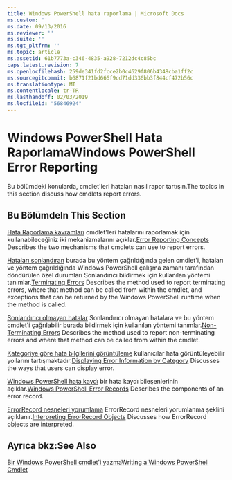 ```yaml
---
title: Windows PowerShell hata raporlama | Microsoft Docs
ms.custom: ''
ms.date: 09/13/2016
ms.reviewer: ''
ms.suite: ''
ms.tgt_pltfrm: ''
ms.topic: article
ms.assetid: 61b7773a-c346-4835-a928-7212dc4c85bc
caps.latest.revision: 7
ms.openlocfilehash: 259de341fd2fcce2b0c4629f806b4348cba1ff2c
ms.sourcegitcommit: b6871f21bd666f9cd71dd336bb3f844cf472b56c
ms.translationtype: MT
ms.contentlocale: tr-TR
ms.lasthandoff: 02/03/2019
ms.locfileid: "56846924"
---
```

# <a name="windows-powershell-error-reporting"></a><span data-ttu-id="d1559-102">Windows PowerShell Hata Raporlama</span><span class="sxs-lookup"><span data-stu-id="d1559-102">Windows PowerShell Error Reporting</span></span>

<span data-ttu-id="d1559-103">Bu bölümdeki konularda, cmdlet'leri hataları nasıl rapor tartışın.</span><span class="sxs-lookup"><span data-stu-id="d1559-103">The topics in this section discuss how cmdlets report errors.</span></span>

## <a name="in-this-section"></a><span data-ttu-id="d1559-104">Bu Bölümde</span><span class="sxs-lookup"><span data-stu-id="d1559-104">In This Section</span></span>

<span data-ttu-id="d1559-105">[Hata Raporlama kavramları](./error-reporting-concepts.md) cmdlet'leri hatalarını raporlamak için kullanabileceğiniz iki mekanizmalarını açıklar.</span><span class="sxs-lookup"><span data-stu-id="d1559-105">[Error Reporting Concepts](./error-reporting-concepts.md) Describes the two mechanisms that cmdlets can use to report errors.</span></span>

<span data-ttu-id="d1559-106">[Hataları sonlandıran](./terminating-errors.md) burada bu yöntem çağrıldığında gelen cmdlet'i, hataları ve yöntem çağrıldığında Windows PowerShell çalışma zamanı tarafından döndürülen özel durumları Sonlandırıcı bildirmek için kullanılan yöntemi tanımlar.</span><span class="sxs-lookup"><span data-stu-id="d1559-106">[Terminating Errors](./terminating-errors.md) Describes the method used to report terminating errors, where that method can be called from within the cmdlet, and exceptions that can be returned by the Windows PowerShell runtime when the method is called.</span></span>

<span data-ttu-id="d1559-107">[Sonlandırıcı olmayan hatalar](./non-terminating-errors.md) Sonlandırıcı olmayan hatalara ve bu yöntem cmdlet'i çağrılabilir burada bildirmek için kullanılan yöntemi tanımlar.</span><span class="sxs-lookup"><span data-stu-id="d1559-107">[Non-Terminating Errors](./non-terminating-errors.md) Describes the method used to report non-terminating errors and where that method can be called from within the cmdlet.</span></span>

<span data-ttu-id="d1559-108">[Kategoriye göre hata bilgilerini görüntüleme](./displaying-error-information.md) kullanıcılar hata görüntüleyebilir yollarını tartışmaktadır.</span><span class="sxs-lookup"><span data-stu-id="d1559-108">[Displaying Error Information by Category](./displaying-error-information.md) Discusses the ways that users can display error.</span></span>

<span data-ttu-id="d1559-109">[Windows PowerShell hata kaydı](./windows-powershell-error-records.md) bir hata kaydı bileşenlerinin açıklar.</span><span class="sxs-lookup"><span data-stu-id="d1559-109">[Windows PowerShell Error Records](./windows-powershell-error-records.md) Describes the components of an error record.</span></span>

<span data-ttu-id="d1559-110">[ErrorRecord nesneleri yorumlama](./interpreting-errorrecord-objects.md) ErrorRecord nesneleri yorumlanma şeklini açıklanır.</span><span class="sxs-lookup"><span data-stu-id="d1559-110">[Interpreting ErrorRecord Objects](./interpreting-errorrecord-objects.md) Discusses how ErrorRecord objects are interpreted.</span></span>

## <a name="see-also"></a><span data-ttu-id="d1559-111">Ayrıca bkz:</span><span class="sxs-lookup"><span data-stu-id="d1559-111">See Also</span></span>

[<span data-ttu-id="d1559-112">Bir Windows PowerShell cmdlet'i yazma</span><span class="sxs-lookup"><span data-stu-id="d1559-112">Writing a Windows PowerShell Cmdlet</span></span>](./writing-a-windows-powershell-cmdlet.md)
